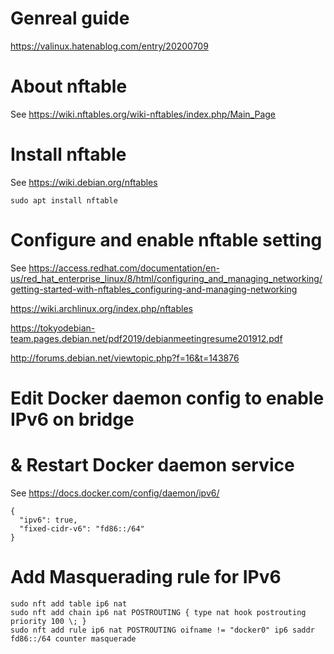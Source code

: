 # Genreal guide
https://valinux.hatenablog.com/entry/20200709

# About nftable
See https://wiki.nftables.org/wiki-nftables/index.php/Main_Page

# Install nftable
See https://wiki.debian.org/nftables
```
sudo apt install nftable
```

# Configure and enable nftable setting
See
https://access.redhat.com/documentation/en-us/red_hat_enterprise_linux/8/html/configuring_and_managing_networking/getting-started-with-nftables_configuring-and-managing-networking

https://wiki.archlinux.org/index.php/nftables

https://tokyodebian-team.pages.debian.net/pdf2019/debianmeetingresume201912.pdf

http://forums.debian.net/viewtopic.php?f=16&t=143876

# Edit Docker daemon config to enable IPv6 on bridge
# & Restart Docker daemon service
See https://docs.docker.com/config/daemon/ipv6/
```
{
  "ipv6": true,
  "fixed-cidr-v6": "fd86::/64"
}
```

# Add Masquerading rule for IPv6

```
sudo nft add table ip6 nat
sudo nft add chain ip6 nat POSTROUTING { type nat hook postrouting priority 100 \; }
sudo nft add rule ip6 nat POSTROUTING oifname != "docker0" ip6 saddr fd86::/64 counter masquerade
```
